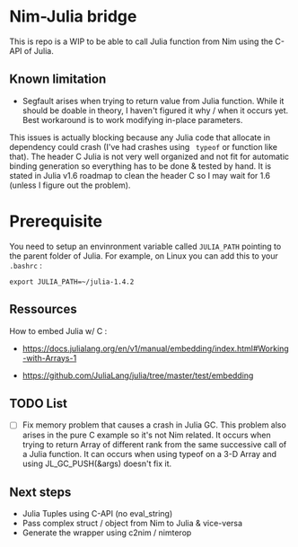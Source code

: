 # Nim-Julia bridge 

This is repo is a WIP to be able to call Julia function from Nim using the C-API of Julia.

## Known limitation 

* Segfault arises when trying to return value from Julia function. While it should be doable in theory, I haven't figured it why / when it occurs yet. Best workaround is to work modifying in-place parameters. 

This issues is actually blocking because any Julia code that allocate in dependency could crash (I've had crashes using ` typeof` or function like that).
The header C Julia is not very well organized and not fit for automatic binding generation so everything has to be done & tested by hand.
It is stated in Julia v1.6 roadmap to clean the header C so I may wait for 1.6 (unless I figure out the problem).

# Prerequisite

You need to setup an envinronment variable called `JULIA_PATH` pointing to the parent folder of Julia.
For example, on Linux you can add this to your `.bashrc` :
```
export JULIA_PATH=~/julia-1.4.2
```

## Ressources

How to embed Julia w/ C :

* https://docs.julialang.org/en/v1/manual/embedding/index.html#Working-with-Arrays-1

* https://github.com/JuliaLang/julia/tree/master/test/embedding

## TODO List

* [ ] Fix memory problem that causes a crash in Julia GC. This problem also arises in the pure C example so it's not Nim related. It occurs when trying to return Array of different rank from the same successive call of a Julia function. It can occurs when using typeof on a 3-D Array and using JL_GC_PUSH(&args)
 doesn't fix it. 
 
 
## Next steps 

* Julia Tuples using C-API (no eval_string)
* Pass complex struct / object from Nim to Julia & vice-versa
* Generate the wrapper using c2nim / nimterop
